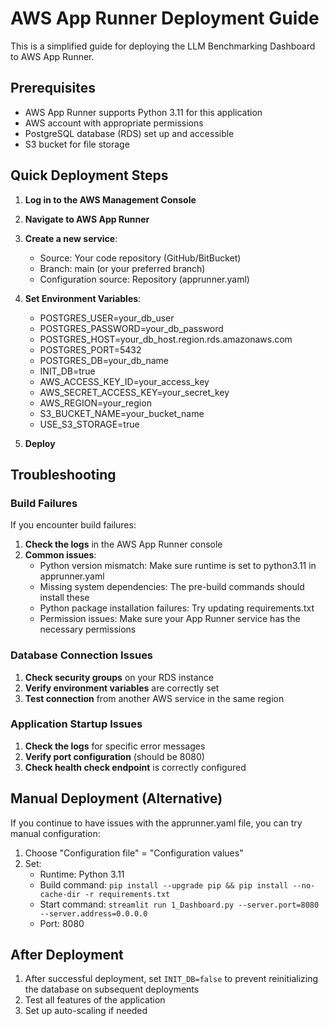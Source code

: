 # AWS App Runner Deployment Guide

This is a simplified guide for deploying the LLM Benchmarking Dashboard to AWS App Runner.

## Prerequisites

- AWS App Runner supports Python 3.11 for this application
- AWS account with appropriate permissions
- PostgreSQL database (RDS) set up and accessible
- S3 bucket for file storage

## Quick Deployment Steps

1. **Log in to the AWS Management Console**
2. **Navigate to AWS App Runner**
3. **Create a new service**:
   - Source: Your code repository (GitHub/BitBucket)
   - Branch: main (or your preferred branch)
   - Configuration source: Repository (apprunner.yaml)

4. **Set Environment Variables**:
   - POSTGRES_USER=your_db_user
   - POSTGRES_PASSWORD=your_db_password
   - POSTGRES_HOST=your_db_host.region.rds.amazonaws.com
   - POSTGRES_PORT=5432
   - POSTGRES_DB=your_db_name
   - INIT_DB=true
   - AWS_ACCESS_KEY_ID=your_access_key
   - AWS_SECRET_ACCESS_KEY=your_secret_key
   - AWS_REGION=your_region
   - S3_BUCKET_NAME=your_bucket_name
   - USE_S3_STORAGE=true

5. **Deploy**

## Troubleshooting

### Build Failures

If you encounter build failures:

1. **Check the logs** in the AWS App Runner console
2. **Common issues**:
   - Python version mismatch: Make sure runtime is set to python3.11 in apprunner.yaml
   - Missing system dependencies: The pre-build commands should install these
   - Python package installation failures: Try updating requirements.txt
   - Permission issues: Make sure your App Runner service has the necessary permissions

### Database Connection Issues

1. **Check security groups** on your RDS instance
2. **Verify environment variables** are correctly set
3. **Test connection** from another AWS service in the same region

### Application Startup Issues

1. **Check the logs** for specific error messages
2. **Verify port configuration** (should be 8080)
3. **Check health check endpoint** is correctly configured

## Manual Deployment (Alternative)

If you continue to have issues with the apprunner.yaml file, you can try manual configuration:

1. Choose "Configuration file" = "Configuration values"
2. Set:
   - Runtime: Python 3.11
   - Build command: `pip install --upgrade pip && pip install --no-cache-dir -r requirements.txt`
   - Start command: `streamlit run 1_Dashboard.py --server.port=8080 --server.address=0.0.0.0`
   - Port: 8080

## After Deployment

1. After successful deployment, set `INIT_DB=false` to prevent reinitializing the database on subsequent deployments
2. Test all features of the application
3. Set up auto-scaling if needed 